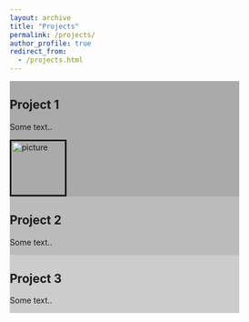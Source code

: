 ```yaml
---
layout: archive
title: "Projects"
permalink: /projects/
author_profile: true
redirect_from:
  - /projects.html
---
```


<html>
<head>
<meta name="viewport" content="width=device-width, initial-scale=1">
<style>
* {
  box-sizing: border-box;
}

/* Create three equal columns that floats next to each other */
.column {
  float: left;
  width: 33.33%;
  padding: 10px;
  height: 300px; /* Should be removed. Only for demonstration */
}

/* Clear floats after the columns */
.row:after {
  content: "";
  display: table;
  clear: both;
}
</style>
</head>
<body>

<div class="row">
  <div class="column" style="background-color:#aaa;">
    <h2>Project 1</h2>
    <p>Some text..</p>
    <img src="https://kagood.github.io/images/profile.png" alt="picture" border=3 height=100 width=100></img>
  </div>
  <div class="column" style="background-color:#bbb;">
    <h2>Project 2</h2>
    <p>Some text..</p>
  </div>
  <div class="column" style="background-color:#ccc;">
    <h2>Project 3</h2>
    <p>Some text..</p>
  </div>
</div>

</body>
</html>
